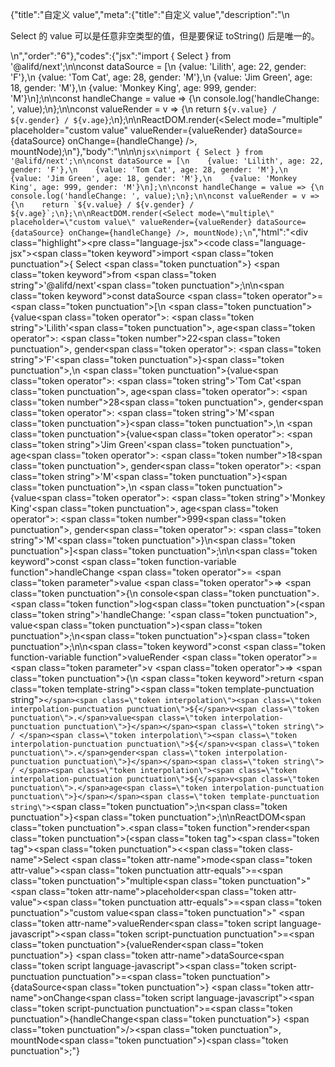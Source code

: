 {"title":"自定义 value","meta":{"title":"自定义 value","description":"\n<p>Select 的 value 可以是任意非空类型的值，但是要保证 toString() 后是唯一的。</p>\n","order":"6"},"codes":{"jsx":"import { Select } from '@alifd/next';\n\nconst dataSource = [\n    {value: 'Lilith', age: 22, gender: 'F'},\n    {value: 'Tom Cat', age: 28, gender: 'M'},\n    {value: 'Jim Green', age: 18, gender: 'M'},\n    {value: 'Monkey King', age: 999, gender: 'M'}\n];\n\nconst handleChange = value => {\n    console.log('handleChange: ', value);\n};\n\nconst valueRender = v => {\n    return `${v.value} / ${v.gender} / ${v.age}`;\n};\n\nReactDOM.render(<Select mode=\"multiple\" placeholder=\"custom value\" valueRender={valueRender} dataSource={dataSource} onChange={handleChange} />, mountNode);\n"},"body":"\n\n\n````jsx\nimport { Select } from '@alifd/next';\n\nconst dataSource = [\n    {value: 'Lilith', age: 22, gender: 'F'},\n    {value: 'Tom Cat', age: 28, gender: 'M'},\n    {value: 'Jim Green', age: 18, gender: 'M'},\n    {value: 'Monkey King', age: 999, gender: 'M'}\n];\n\nconst handleChange = value => {\n    console.log('handleChange: ', value);\n};\n\nconst valueRender = v => {\n    return `${v.value} / ${v.gender} / ${v.age}`;\n};\n\nReactDOM.render(<Select mode=\"multiple\" placeholder=\"custom value\" valueRender={valueRender} dataSource={dataSource} onChange={handleChange} />, mountNode);\n````","html":"<script>(function(){'use strict';\n\nvar _next = require('@alifd/next');\n\nvar dataSource = [{ value: 'Lilith', age: 22, gender: 'F' }, { value: 'Tom Cat', age: 28, gender: 'M' }, { value: 'Jim Green', age: 18, gender: 'M' }, { value: 'Monkey King', age: 999, gender: 'M' }];\n\nvar handleChange = function handleChange(value) {\n    console.log('handleChange: ', value);\n};\n\nvar valueRender = function valueRender(v) {\n    return v.value + ' / ' + v.gender + ' / ' + v.age;\n};\n\nReactDOM.render(React.createElement(_next.Select, { mode: 'multiple', placeholder: 'custom value', valueRender: valueRender, dataSource: dataSource, onChange: handleChange }), mountNode);})()</script><div class=\"highlight\"><pre class=\"language-jsx\"><code class=\"language-jsx\"><span class=\"token keyword\">import</span> <span class=\"token punctuation\">{</span> Select <span class=\"token punctuation\">}</span> <span class=\"token keyword\">from</span> <span class=\"token string\">'@alifd/next'</span><span class=\"token punctuation\">;</span>\n\n<span class=\"token keyword\">const</span> dataSource <span class=\"token operator\">=</span> <span class=\"token punctuation\">[</span>\n    <span class=\"token punctuation\">{</span>value<span class=\"token operator\">:</span> <span class=\"token string\">'Lilith'</span><span class=\"token punctuation\">,</span> age<span class=\"token operator\">:</span> <span class=\"token number\">22</span><span class=\"token punctuation\">,</span> gender<span class=\"token operator\">:</span> <span class=\"token string\">'F'</span><span class=\"token punctuation\">}</span><span class=\"token punctuation\">,</span>\n    <span class=\"token punctuation\">{</span>value<span class=\"token operator\">:</span> <span class=\"token string\">'Tom Cat'</span><span class=\"token punctuation\">,</span> age<span class=\"token operator\">:</span> <span class=\"token number\">28</span><span class=\"token punctuation\">,</span> gender<span class=\"token operator\">:</span> <span class=\"token string\">'M'</span><span class=\"token punctuation\">}</span><span class=\"token punctuation\">,</span>\n    <span class=\"token punctuation\">{</span>value<span class=\"token operator\">:</span> <span class=\"token string\">'Jim Green'</span><span class=\"token punctuation\">,</span> age<span class=\"token operator\">:</span> <span class=\"token number\">18</span><span class=\"token punctuation\">,</span> gender<span class=\"token operator\">:</span> <span class=\"token string\">'M'</span><span class=\"token punctuation\">}</span><span class=\"token punctuation\">,</span>\n    <span class=\"token punctuation\">{</span>value<span class=\"token operator\">:</span> <span class=\"token string\">'Monkey King'</span><span class=\"token punctuation\">,</span> age<span class=\"token operator\">:</span> <span class=\"token number\">999</span><span class=\"token punctuation\">,</span> gender<span class=\"token operator\">:</span> <span class=\"token string\">'M'</span><span class=\"token punctuation\">}</span>\n<span class=\"token punctuation\">]</span><span class=\"token punctuation\">;</span>\n\n<span class=\"token keyword\">const</span> <span class=\"token function-variable function\">handleChange</span> <span class=\"token operator\">=</span> <span class=\"token parameter\">value</span> <span class=\"token operator\">=></span> <span class=\"token punctuation\">{</span>\n    console<span class=\"token punctuation\">.</span><span class=\"token function\">log</span><span class=\"token punctuation\">(</span><span class=\"token string\">'handleChange: '</span><span class=\"token punctuation\">,</span> value<span class=\"token punctuation\">)</span><span class=\"token punctuation\">;</span>\n<span class=\"token punctuation\">}</span><span class=\"token punctuation\">;</span>\n\n<span class=\"token keyword\">const</span> <span class=\"token function-variable function\">valueRender</span> <span class=\"token operator\">=</span> <span class=\"token parameter\">v</span> <span class=\"token operator\">=></span> <span class=\"token punctuation\">{</span>\n    <span class=\"token keyword\">return</span> <span class=\"token template-string\"><span class=\"token template-punctuation string\">`</span><span class=\"token interpolation\"><span class=\"token interpolation-punctuation punctuation\">${</span>v<span class=\"token punctuation\">.</span>value<span class=\"token interpolation-punctuation punctuation\">}</span></span><span class=\"token string\"> / </span><span class=\"token interpolation\"><span class=\"token interpolation-punctuation punctuation\">${</span>v<span class=\"token punctuation\">.</span>gender<span class=\"token interpolation-punctuation punctuation\">}</span></span><span class=\"token string\"> / </span><span class=\"token interpolation\"><span class=\"token interpolation-punctuation punctuation\">${</span>v<span class=\"token punctuation\">.</span>age<span class=\"token interpolation-punctuation punctuation\">}</span></span><span class=\"token template-punctuation string\">`</span></span><span class=\"token punctuation\">;</span>\n<span class=\"token punctuation\">}</span><span class=\"token punctuation\">;</span>\n\nReactDOM<span class=\"token punctuation\">.</span><span class=\"token function\">render</span><span class=\"token punctuation\">(</span><span class=\"token tag\"><span class=\"token tag\"><span class=\"token punctuation\">&lt;</span><span class=\"token class-name\">Select</span></span> <span class=\"token attr-name\">mode</span><span class=\"token attr-value\"><span class=\"token punctuation attr-equals\">=</span><span class=\"token punctuation\">\"</span>multiple<span class=\"token punctuation\">\"</span></span> <span class=\"token attr-name\">placeholder</span><span class=\"token attr-value\"><span class=\"token punctuation attr-equals\">=</span><span class=\"token punctuation\">\"</span>custom value<span class=\"token punctuation\">\"</span></span> <span class=\"token attr-name\">valueRender</span><span class=\"token script language-javascript\"><span class=\"token script-punctuation punctuation\">=</span><span class=\"token punctuation\">{</span>valueRender<span class=\"token punctuation\">}</span></span> <span class=\"token attr-name\">dataSource</span><span class=\"token script language-javascript\"><span class=\"token script-punctuation punctuation\">=</span><span class=\"token punctuation\">{</span>dataSource<span class=\"token punctuation\">}</span></span> <span class=\"token attr-name\">onChange</span><span class=\"token script language-javascript\"><span class=\"token script-punctuation punctuation\">=</span><span class=\"token punctuation\">{</span>handleChange<span class=\"token punctuation\">}</span></span> <span class=\"token punctuation\">/></span></span><span class=\"token punctuation\">,</span> mountNode<span class=\"token punctuation\">)</span><span class=\"token punctuation\">;</span></code></pre></div>"}